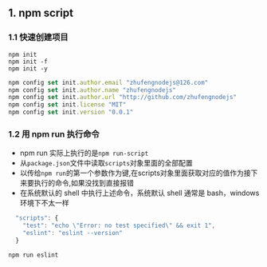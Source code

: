  ## 1\. npm script 

 ### 1.1 快速创建项目 

```
npm init
npm init -f
npm init -y
```

```javascript
npm config set init.author.email "zhufengnodejs@126.com"
npm config set init.author.name "zhufengnodejs"
npm config set init.author.url "http://github.com/zhufengnodejs"
npm config set init.license "MIT"
npm config set init.version "0.0.1"
```

 ### 1.2 用 npm run 执行命令 

* npm run 实际上执行的是`npm run-script`
* 从`package.json`文件中读取`scripts`对象里面的全部配置
* 以传给`npm run`的第一个参数作为键,在scripts对象里面获取对应的值作为接下来要执行的命令,如果没找到直接报错
* 在系统默认的 shell 中执行上述命令，系统默认 shell 通常是 bash，windows 环境下不太一样

```javascript
  "scripts": {
    "test": "echo \"Error: no test specified\" && exit 1",
    "eslint": "eslint --version"
  }
```

```
npm run eslint
```